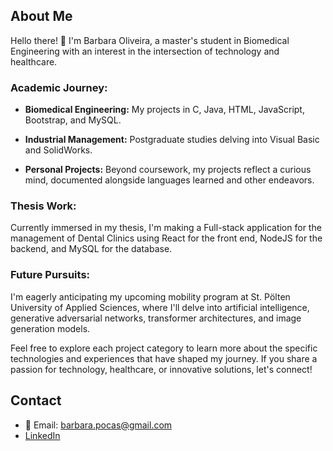 ## About Me

Hello there! 👋 I'm Barbara Oliveira, a master's student in Biomedical Engineering with an interest in the intersection of technology and healthcare.

### Academic Journey:

- **Biomedical Engineering:** My projects in C, Java, HTML, JavaScript, Bootstrap, and MySQL.

- **Industrial Management:** Postgraduate studies delving into Visual Basic and SolidWorks.

- **Personal Projects:** Beyond coursework, my projects reflect a curious mind, documented alongside languages learned and other endeavors.

### Thesis Work:

Currently immersed in my thesis, I'm making a Full-stack application for the management of Dental Clinics using React for the front end, NodeJS for the backend, and MySQL for the database.

### Future Pursuits:

I'm eagerly anticipating my upcoming mobility program at St. Pölten University of Applied Sciences, where I'll delve into artificial intelligence, generative adversarial networks, transformer architectures, and image generation models.

Feel free to explore each project category to learn more about the specific technologies and experiences that have shaped my journey. If you share a passion for technology, healthcare, or innovative solutions, let's connect!

## Contact

- 📧 Email: [barbara.pocas@gmail.com](mailto:barbara.pocas@gmail.com)
- [LinkedIn](https://www.linkedin.com/in/barbaroliveira/)
